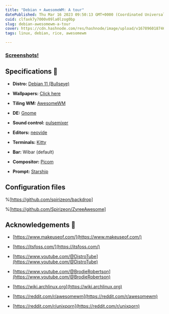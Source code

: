 ```yaml
---
title: "Debian + AwesomeWM: A tour"
datePublished: Thu Mar 16 2023 09:50:13 GMT+0000 (Coordinated Universal Time)
cuid: clfaxk7y7000v09la0lzog0bp
slug: debian-awesomewm-a-tour
cover: https://cdn.hashnode.com/res/hashnode/image/upload/v1678960187466/0b345a30-a4ff-49f2-bd27-fdbea1c780a9.jpeg
tags: linux, debian, rice, awesomewm

---
```


### [Screenshots!](https://imgur.com/a/bAXE4eJ)

## Specifications 🌸

* **Distro:** [Debian 11 (Bullseye)](https://wiki.debian.org/DebianBullseye)
    
* **Wallpapers:** [Click here](https://github.com/spirizeon/backdrop)
    
* **Tiling WM:** [AwesomeWM](https://awesomewm.org/)
    
* **DE:** [Gnome](https://www.gnome.org/)
    
* **Sound control:** [pulsemixer](https://github.com/GeorgeFilipkin/pulsemixer)
    
* **Editors:** [neovide](https://github.com/neovide/neovide)
    
* **Terminals:** [Kitty](https://github.com/kovidgoyal/kitty)
    
* **Bar:** Wibar (default)
    
* **Compositor:** [Picom](https://github.com/yshui/picom)
    
* **Prompt:** [Starship](https://starship.rs/)
    

## Configuration files

%[https://github.com/spirizeon/backdrop] 

%[https://github.com/Spirizeon/ZyreeAwesome] 

## Acknowledgements 🎴

* [https://www.makeuseof.com/](https://www.makeuseof.com/)
    
* [https://itsfoss.com/](https://itsfoss.com/)
    
* [https://www.youtube.com/@DistroTube](https://www.youtube.com/@DistroTube)
    
* [https://www.youtube.com/@BrodieRobertson](https://www.youtube.com/@BrodieRobertson)
    
* [https://wiki.archlinux.org](https://wiki.archlinux.org)
    
* [https://reddit.com/r/awesomewm](https://reddit.com/r/awesomewm)
    
* [https://reddit.com/r/unixporn](https://reddit.com/r/unixporn)